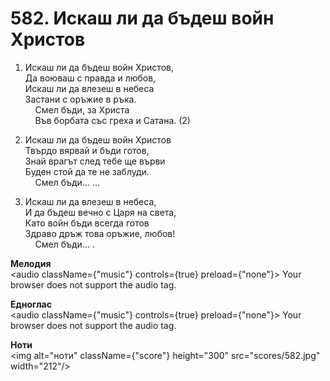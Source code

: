 # 582. Искаш ли да бъдеш войн Христов  

1. Искаш ли да бъдеш войн Христов,  
Да воюваш с правда и любов,  
Искаш ли да влезеш в небеса  
Застани с оръжие в ръка.  
    Смел бъди, за Христа  
    Във борбата със греха и Сатана. (2)  

2. Искаш ли да бъдеш войн Христов  
Твърдо вярвай и бъди готов,  
Знай врагът след тебе ще върви  
Буден стой да те не заблуди.  
    Смел бъди... ...  

3. Искаш ли да влезеш в небеса,  
И да бъдеш вечно с Царя на света,  
Като войн бъди всегда готов  
Здраво дръж това оръжие, любов!  
    Смел бъди... .  

__Мелодия__  
<audio className={"music"} controls={true} preload={"none"}><source src="mp3/582.mp3" type="audio/mpeg"/>
Your browser does not support the audio tag.
</audio>  

__Едноглас__  
<audio className={"music"} controls={true} preload={"none"}><source src="transp/582.mp3" type="audio/mpeg"/>
Your browser does not support the audio tag.
</audio>  

__Ноти__  
<img alt="ноти" className={"score"} height="300" src="scores/582.jpg" width="212"/>

